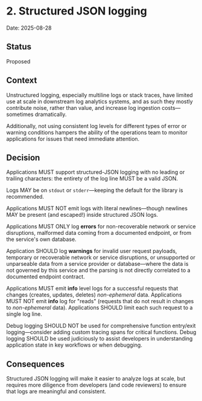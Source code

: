 # 2. Structured JSON logging

Date: 2025-08-28

## Status

Proposed

## Context

Unstructured logging, especially multiline logs or stack traces, have
limited use at scale in downstream log analytics systems, and as such they
mostly contribute noise, rather than value, and increase log ingestion
costs—sometimes dramatically.

Additionally, not using consistent log levels for different types of error or
warning conditions hampers the ability of the operations team to monitor
applications for issues that need immediate attention.

## Decision

Applications MUST support structured-JSON logging with no leading or trailing
characters: the entirety of the log line MUST be a valid JSON.

Logs MAY be on `stdout` or `stderr`—keeping the default for the library is
recommended.

Applications MUST NOT emit logs with literal newlines—though newlines MAY be
present (and escaped!) inside structured JSON logs.

Applications MUST ONLY log **errors** for non-recoverable network or service
disruptions, malformed data coming from a documented endpoint, or from the
service's own database.

Application SHOULD log **warnings** for invalid user request payloads,
temporary or recoverable network or service disruptions, or unsupported or
unparseable data from a service provider or database—where the data is not
governed by this service and the parsing is not directly correlated to a
documented endpoint contract.

Applications MUST emit **info** level logs for a successful requests that
changes (creates, updates, deletes) _non-ephemeral_ data. Applications MUST NOT
emit **info** log for "reads" (requests that do not result in changes to
_non-ephemeral_ data). Applications SHOULD limit each such request to a single
log line.

Debug logging SHOULD NOT be used for comprehensive function entry/exit
logging—consider adding custom tracing spans for critical functions. Debug
logging SHOULD be used judiciously to assist developers in understanding
application state in key workflows or when debugging.

## Consequences

Structured JSON logging will make it easier to analyze logs at scale, but
requires more diligence from developers (and code reviewers) to ensure that
logs are meaningful and consistent.
